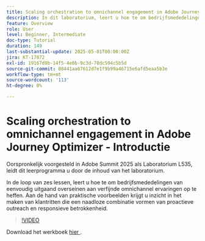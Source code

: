 ```yaml
---
title: Scaling orchestration to omnichannel engagement in Adobe Journey Optimizer - Introductie
description: In dit laboratorium, leert u hoe te om bedrijfsmededelingen van fundamenteel uitgaand overseinen aan verfijnde omnichannel ervaringen om te zetten. Aan de hand van praktische voorbeelden maakt u een reis van de klant die proactieve outreach en responsieve betrokkenheid combineert.
feature: Overview
role: User
level: Beginner, Intermediate
doc-type: Tutorial
duration: 149
last-substantial-update: 2025-05-01T00:00:00Z
jira: KT-17872
exl-id: 19167d9b-14f5-4e0b-9c3d-70dc594c5b5d
source-git-commit: 08441aa67612d7e1f9b99a46715e6afd5eaa5b3e
workflow-type: tm+mt
source-wordcount: '113'
ht-degree: 0%

---
```


# Scaling orchestration to omnichannel engagement in Adobe Journey Optimizer - Introductie

Oorspronkelijk voorgesteld in Adobe Summit 2025 als Laboratorium L535, leidt dit leerprogramma u door de inhoud van het laboratorium.

In de loop van zes lessen, leert u hoe te om bedrijfsmededelingen van eenvoudig uitgaand overseinen aan verfijnde omnichannel ervaringen op te heffen. Aan de hand van praktische voorbeelden krijgt u inzicht in het maken van klantritten die een naadloze combinatie vormen van proactieve outreach en responsieve betrokkenheid.

>[!VIDEO](https://video.tv.adobe.com/v/3457828/?learn=on&enablevpops)

Download het werkboek [ hier ](/help/summit-lab-2025/assets/summit-lab-manual-l535-final-v4.pdf).

